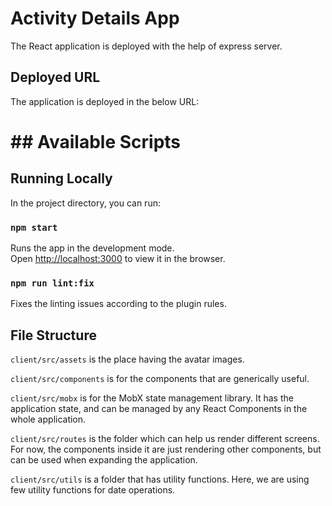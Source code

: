 # Activity Details App

The React application is deployed with the help of express server.

## Deployed URL

The application is deployed in the below URL:<br />

# ## Available Scripts

## Running Locally

In the project directory, you can run:

### `npm start`

Runs the app in the development mode.<br />
Open [http://localhost:3000](http://localhost:3000) to view it in the browser.

### `npm run lint:fix`

Fixes the linting issues according to the plugin rules.

## File Structure

`client/src/assets` is the place having the avatar images.

`client/src/components` is for the components that are generically useful.

`client/src/mobx` is for the MobX state management library. It has the application state, and can be managed by any React Components in the whole application.

`client/src/routes` is the folder which can help us render different screens. For now, the components inside it are just rendering other components, but can be used when expanding the application.

`client/src/utils` is a folder that has utility functions. Here, we are using few utility functions for date operations.
